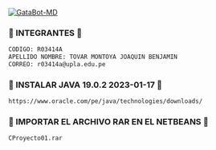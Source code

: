 <a href="#"><img title="GataBot-MD" src="https://img.shields.io/badge/SI TE AGRADA EL REPOSITORIO APOYAME CON UNA 🌟 ¡GRACIAS! -red?colorA=%255ff0000&colorB=%23017e40&style=for-the-badge"></a> 
### 🌼 INTEGRANTES 🌼
```bash
CODIGO: R03414A
APELLIDO NOMBRE: TOVAR MONTOYA JOAQUIN BENJAMIN
CORREO: r03414a@upla.edu.pe
```
### 🌼 INSTALAR JAVA 19.0.2 2023-01-17 🌼
```bash
https://www.oracle.com/pe/java/technologies/downloads/
```
### 🌼 IMPORTAR EL ARCHIVO RAR EN EL NETBEANS 🌼
```bash
CProyecto01.rar 
```
